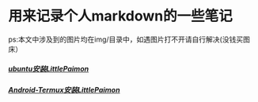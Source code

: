 # 用来记录个人markdown的一些笔记

ps:本文中涉及到的图片均在img/目录中，如遇图片打不开请自行解决(没钱买图床）

##### [ubuntu安装LittlePaimon](https://github.com/forchannot/selfmarkdown/blob/main/ubuntu%E5%AE%89%E8%A3%85LittlePaimon.md)

##### [Android-Termux安装LittlePaimon](https://github.com/forchannot/selfmarkdown/blob/main/Android-Termux%E5%AE%89%E8%A3%85LittlePaimon.md)

